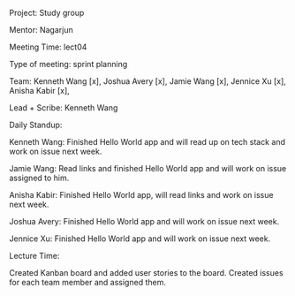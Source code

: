 

Project: Study group

Mentor: Nagarjun

Meeting Time: lect04

Type of meeting: sprint planning

Team: Kenneth Wang [x], Joshua Avery [x], Jamie Wang [x], Jennice Xu [x], Anisha Kabir [x],

Lead + Scribe: Kenneth Wang

Daily Standup:

Kenneth Wang: Finished Hello World app and will read up on tech stack and work on issue next week.

Jamie Wang: Read links and finished Hello World app and will work on issue assigned to him.

Anisha Kabir: Finished Hello World app, will read links and work on issue next week.

Joshua Avery: Finished Hello World app and will work on issue next week.

Jennice Xu: Finished Hello World app and will work on issue next week.

Lecture Time:

Created Kanban board and added user stories to the board. Created issues for each team member and assigned them.
